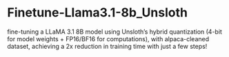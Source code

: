 # Finetune-Llama3.1-8b_Unsloth


 fine-tuning a LLaMA 3.1 8B model using Unsloth’s hybrid quantization (4-bit for model weights + FP16/BF16 for computations), with alpaca-cleaned dataset, achieving a 2x reduction in training time with just a few steps!
